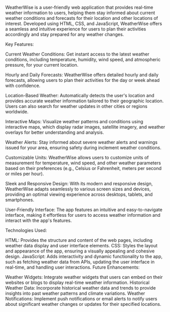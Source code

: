 WeatherWise is a user-friendly web application that provides real-time weather information to users, helping them stay informed about current weather conditions and forecasts for their location and other locations of interest. Developed using HTML, CSS, and JavaScript, WeatherWise offers a seamless and intuitive experience for users to plan their activities accordingly and stay prepared for any weather changes.

Key Features:

Current Weather Conditions: Get instant access to the latest weather conditions, including temperature, humidity, wind speed, and atmospheric pressure, for your current location.

Hourly and Daily Forecasts: WeatherWise offers detailed hourly and daily forecasts, allowing users to plan their activities for the day or week ahead with confidence.

Location-Based Weather: Automatically detects the user's location and provides accurate weather information tailored to their geographic location. Users can also search for weather updates in other cities or regions worldwide.

Interactive Maps: Visualize weather patterns and conditions using interactive maps, which display radar images, satellite imagery, and weather overlays for better understanding and analysis.

Weather Alerts: Stay informed about severe weather alerts and warnings issued for your area, ensuring safety during inclement weather conditions.

Customizable Units: WeatherWise allows users to customize units of measurement for temperature, wind speed, and other weather parameters based on their preferences (e.g., Celsius or Fahrenheit, meters per second or miles per hour).

Sleek and Responsive Design: With its modern and responsive design, WeatherWise adapts seamlessly to various screen sizes and devices, providing an optimal viewing experience across desktops, tablets, and smartphones.

User-Friendly Interface: The app features an intuitive and easy-to-navigate interface, making it effortless for users to access weather information and interact with the app's features.

Technologies Used:

HTML: Provides the structure and content of the web pages, including weather data display and user interface elements.
CSS: Styles the layout and appearance of the app, ensuring a visually appealing and cohesive design.
JavaScript: Adds interactivity and dynamic functionality to the app, such as fetching weather data from APIs, updating the user interface in real-time, and handling user interactions.
Future Enhancements:

Weather Widgets: Integrate weather widgets that users can embed on their websites or blogs to display real-time weather information.
Historical Weather Data: Incorporate historical weather data and trends to provide insights into past weather patterns and climate variations.
Weather Notifications: Implement push notifications or email alerts to notify users about significant weather changes or updates for their specified locations.
